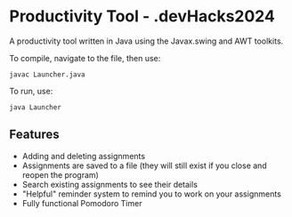 # Productivity Tool - .devHacks2024

A productivity tool written in Java using the Javax.swing and AWT toolkits. 

To compile, navigate to the file, then use:

    javac Launcher.java
  
To run, use:

    java Launcher

## Features
- Adding and deleting assignments
- Assignments are saved to a file (they will still exist if you close and reopen the program)
- Search existing assignments to see their details
- "Helpful" reminder system to remind you to work on your assignments
- Fully functional Pomodoro Timer

